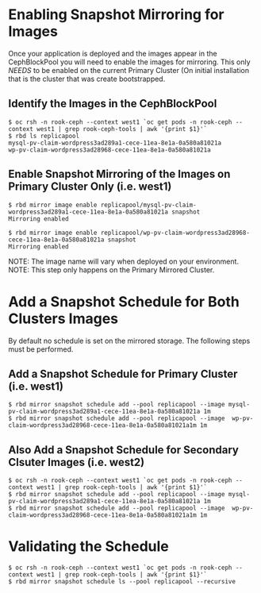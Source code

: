 # Enabling Snapshot Mirroring for Images
Once your application is deployed and the images appear in the CephBlockPool you will need to enable the images for mirroring.
This only *NEEDS* to be enabled on the current Primary Cluster (On initial installation that is the cluster that was create bootstrapped.

## Identify the Images in the CephBlockPool
```
$ oc rsh -n rook-ceph --context west1 `oc get pods -n rook-ceph --context west1 | grep rook-ceph-tools | awk '{print $1}'`
$ rbd ls replicapool
mysql-pv-claim-wordpress3ad289a1-cece-11ea-8e1a-0a580a81021a
wp-pv-claim-wordpress3ad28968-cece-11ea-8e1a-0a580a81021a
```

## Enable Snapshot Mirroring of the Images on Primary Cluster Only (i.e. west1)
```
$ rbd mirror image enable replicapool/mysql-pv-claim-wordpress3ad289a1-cece-11ea-8e1a-0a580a81021a snapshot
Mirroring enabled
```

```
$ rbd mirror image enable replicapool/wp-pv-claim-wordpress3ad28968-cece-11ea-8e1a-0a580a81021a snapshot
Mirroring enabled
```

NOTE: The image name will vary when deployed on your environment.
NOTE: This step only happens on the Primary Mirrored Cluster.


# Add a Snapshot Schedule for Both Clusters Images
By default no schedule is set on the mirrored storage. The following steps must be performed.

## Add a Snapshot Schedule for Primary Cluster (i.e. west1)

```
$ rbd mirror snapshot schedule add --pool replicapool --image mysql-pv-claim-wordpress3ad289a1-cece-11ea-8e1a-0a580a81021a 1m
$ rbd mirror snapshot schedule add --pool replicapool --image  wp-pv-claim-wordpress3ad28968-cece-11ea-8e1a-0a580a81021a1m 1m
```

## Also Add a Snapshot Schedule for Secondary Clsuter Images (i.e. west2)
 
```
$ oc rsh -n rook-ceph --context west1 `oc get pods -n rook-ceph --context west1 | grep rook-ceph-tools | awk '{print $1}'`
$ rbd mirror snapshot schedule add --pool replicapool --image mysql-pv-claim-wordpress3ad289a1-cece-11ea-8e1a-0a580a81021a 1m
$ rbd mirror snapshot schedule add --pool replicapool --image  wp-pv-claim-wordpress3ad28968-cece-11ea-8e1a-0a580a81021a1m 1m
```

# Validating the Schedule
```
$ oc rsh -n rook-ceph --context west1 `oc get pods -n rook-ceph --context west1 | grep rook-ceph-tools | awk '{print $1}'`
$ rbd mirror snapshot schedule ls --pool replicapool --recursive
```

